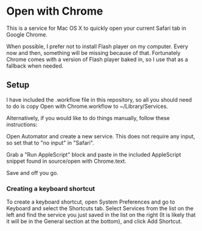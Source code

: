 Open with Chrome
================

This is a service for Mac OS X to quickly open your current Safari tab in Google Chrome.

When possible, I prefer not to install Flash player on my computer. Every now and then, something will be missing because of that. Fortunately Chrome comes with a version of Flash player baked in, so I use that as a fallback when needed.

Setup
-----

I have included the .workflow file in this repository, so all you should need to do is copy Open with Chrome.workflow to ~/Library/Services.

Alternatively, if you would like to do things manually, follow these instructions:

Open Automator and create a new service. This does not require any input, so set that to "no input" in "Safari".

Grab a "Run AppleScript" block and paste in the included AppleScript snippet found in source/open with Chrome.text.

Save and off you go.

### Creating a keyboard shortcut

To create a keyboard shortcut, open System Preferences and go to Keyboard and select the Shortcuts tab. Select Services from the list on the left and find the service you just saved in the list on the right (It is likely that it will be in the General section at the bottom), and click Add Shortcut.